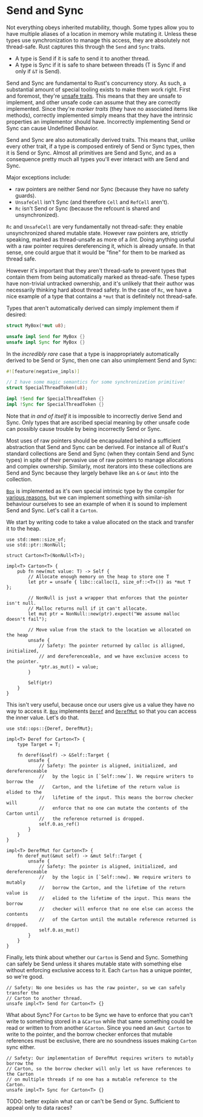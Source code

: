 # Send and Sync

Not everything obeys inherited mutability, though. Some types allow you to
have multiple aliases of a location in memory while mutating it. Unless these types use
synchronization to manage this access, they are absolutely not thread-safe. Rust
captures this through the `Send` and `Sync` traits.

* A type is Send if it is safe to send it to another thread.
* A type is Sync if it is safe to share between threads (T is Sync if and only if `&T` is Send).

Send and Sync are fundamental to Rust's concurrency story. As such, a
substantial amount of special tooling exists to make them work right. First and
foremost, they're [unsafe traits]. This means that they are unsafe to
implement, and other unsafe code can assume that they are correctly
implemented. Since they're *marker traits* (they have no associated items like
methods), correctly implemented simply means that they have the intrinsic
properties an implementor should have. Incorrectly implementing Send or Sync can
cause Undefined Behavior.

Send and Sync are also automatically derived traits. This means that, unlike
every other trait, if a type is composed entirely of Send or Sync types, then it
is Send or Sync. Almost all primitives are Send and Sync, and as a consequence
pretty much all types you'll ever interact with are Send and Sync.

Major exceptions include:

* raw pointers are neither Send nor Sync (because they have no safety guards).
* `UnsafeCell` isn't Sync (and therefore `Cell` and `RefCell` aren't).
* `Rc` isn't Send or Sync (because the refcount is shared and unsynchronized).

`Rc` and `UnsafeCell` are very fundamentally not thread-safe: they enable
unsynchronized shared mutable state. However raw pointers are, strictly
speaking, marked as thread-unsafe as more of a *lint*. Doing anything useful
with a raw pointer requires dereferencing it, which is already unsafe. In that
sense, one could argue that it would be "fine" for them to be marked as thread
safe.

However it's important that they aren't thread-safe to prevent types that
contain them from being automatically marked as thread-safe. These types have
non-trivial untracked ownership, and it's unlikely that their author was
necessarily thinking hard about thread safety. In the case of `Rc`, we have a nice
example of a type that contains a `*mut` that is definitely not thread-safe.

Types that aren't automatically derived can simply implement them if desired:

```rust
struct MyBox(*mut u8);

unsafe impl Send for MyBox {}
unsafe impl Sync for MyBox {}
```

In the *incredibly rare* case that a type is inappropriately automatically
derived to be Send or Sync, then one can also unimplement Send and Sync:

```rust
#![feature(negative_impls)]

// I have some magic semantics for some synchronization primitive!
struct SpecialThreadToken(u8);

impl !Send for SpecialThreadToken {}
impl !Sync for SpecialThreadToken {}
```

Note that *in and of itself* it is impossible to incorrectly derive Send and
Sync. Only types that are ascribed special meaning by other unsafe code can
possibly cause trouble by being incorrectly Send or Sync.

Most uses of raw pointers should be encapsulated behind a sufficient abstraction
that Send and Sync can be derived. For instance all of Rust's standard
collections are Send and Sync (when they contain Send and Sync types) in spite
of their pervasive use of raw pointers to manage allocations and complex ownership.
Similarly, most iterators into these collections are Send and Sync because they
largely behave like an `&` or `&mut` into the collection.

[`Box`][box-doc] is implemented as it's own special intrinsic type by the
compiler for [various reasons][box-is-special], but we can implement something
with similar-ish behaviour ourselves to see an example of when it is sound to
implement Send and Sync. Let's call it a `Carton`.

We start by writing code to take a value allocated on the stack and transfer it
to the heap.

```rust,ignore
use std::mem::size_of;
use std::ptr::NonNull;

struct Carton<T>(NonNull<T>);

impl<T> Carton<T> {
    pub fn new(mut value: T) -> Self {
        // Allocate enough memory on the heap to store one T
        let ptr = unsafe { libc::calloc(1, size_of::<T>()) as *mut T };

        // NonNull is just a wrapper that enforces that the pointer isn't null.
        // Malloc returns null if it can't allocate.
        let mut ptr = NonNull::new(ptr).expect("We assume malloc doesn't fail");

        // Move value from the stack to the location we allocated on the heap
        unsafe {
            // Safety: The pointer returned by calloc is alligned, initialized,
            // and dereferenceable, and we have exclusive access to the pointer.
            *ptr.as_mut() = value;
        }

        Self(ptr)
    }
}
```

This isn't very useful, because once our users give us a value they have no way
to access it. [`Box`][box-doc] implements [`Deref`][deref-doc] and
[`DerefMut`][deref-mut-doc] so that you can access the inner value. Let's do
that.

```rust,ignore
use std::ops::{Deref, DerefMut};

impl<T> Deref for Carton<T> {
    type Target = T;

    fn deref(&self) -> &Self::Target {
        unsafe {
            // Safety: The pointer is aligned, initialized, and dereferenceable
            //   by the logic in [`Self::new`]. We require writers to borrow the
            //   Carton, and the lifetime of the return value is elided to the
            //   lifetime of the input. This means the borrow checker will
            //   enforce that no one can mutate the contents of the Carton until
            //   the reference returned is dropped.
            self.0.as_ref()
        }
    }
}

impl<T> DerefMut for Carton<T> {
    fn deref_mut(&mut self) -> &mut Self::Target {
        unsafe {
            // Safety: The pointer is aligned, initialized, and dereferenceable
            //   by the logic in [`Self::new]. We require writers to mutably
            //   borrow the Carton, and the lifetime of the return value is
            //   elided to the lifetime of the input. This means the borrow
            //   checker will enforce that no one else can access the contents
            //   of the Carton until the mutable reference returned is dropped.
            self.0.as_mut()
        }
    }
}
```

Finally, lets think about whether our `Carton` is Send and Sync. Something can
safely be Send unless it shares mutable state with something else without
enforcing exclusive access to it. Each `Carton` has a unique pointer, so
we're good.

```rust,ignore
// Safety: No one besides us has the raw pointer, so we can safely transfer the
// Carton to another thread.
unsafe impl<T> Send for Carton<T> {}
```

What about Sync? For `Carton` to be Sync we have to enforce that you can't
write to something stored in a `&Carton` while that same something could be read
or written to from another `&Carton`. Since you need an `&mut Carton` to
write to the pointer, and the borrow checker enforces that mutable
references must be exclusive, there are no soundness issues making `Carton`
sync either.

```rust,ignore
// Safety: Our implementation of DerefMut requires writers to mutably borrow the
// Carton, so the borrow checker will only let us have references to the Carton
// on multiple threads if no one has a mutable reference to the Carton.
unsafe impl<T> Sync for Carton<T> {}
```

TODO: better explain what can or can't be Send or Sync. Sufficient to appeal
only to data races?

[unsafe traits]: safe-unsafe-meaning.html

[box-doc]: https://doc.rust-lang.org/std/boxed/struct.Box.html

[box-is-special]: https://manishearth.github.io/blog/2017/01/10/rust-tidbits-box-is-special/

[deref-doc]: https://doc.rust-lang.org/core/ops/trait.Deref.html

[deref-mut-doc]: https://doc.rust-lang.org/core/ops/trait.DerefMut.html
